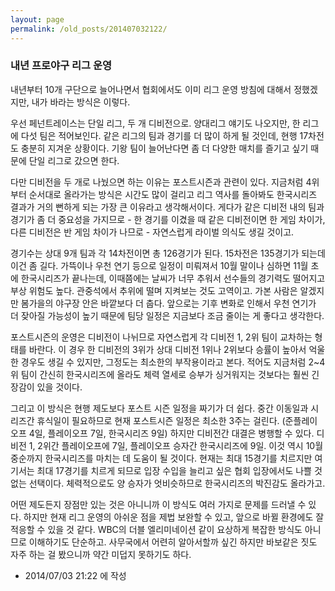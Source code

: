 ```yaml
---
layout: page
permalink: /old_posts/201407032122/
---
```


### 내년 프로야구 리그 운영

내년부터 10개 구단으로 늘어나면서 협회에서도 이미 리그 운영 방침에 대해서 정했겠지만, 내가 바라는 방식은 이렇다.

우선 페넌트레이스는 단일 리그, 두 개 디비전으로. 양대리그 얘기도 나오지만, 한 리그에 다섯 팀은 적어보인다. 같은 리그의 팀과 경기를 더 많이 하게 될 것인데, 현행 17차전도 충분히 지겨운 상황이다. 기왕 팀이 늘어난다면 좀 더 다양한 매치를 즐기고 싶기 때문에 단일 리그로 갔으면 한다.

다만 디비전을 두 개로 나눴으면 하는 이유는 포스트시즌과 관련이 있다. 지금처럼 4위부터 순서대로 올라가는 방식은 시간도 많이 걸리고 리그 역사를 돌아봐도 한국시리즈 결과가 거의 뻔하게 되는 가장 큰 이유라고 생각해서이다. 게다가 같은 디비전 내의 팀과 경기가 좀 더 중요성을 가지므로 - 한 경기를 이겼을 때 같은 디비전이면 한 게임 차이가, 다른 디비전은 반 게임 차이가 나므로 - 자연스럽게 라이벌 의식도 생길 것이고.

경기수는 상대 9개 팀과 각 14차전이면 총 126경기가 된다. 15차전은 135경기가 되는데 이건 좀 길다. 가뜩이나 우천 연기 등으로 일정이 미뤄져서 10월 말이나 심하면 11월 초에 한국시리즈가 끝나는데, 이때쯤에는 날씨가 너무 추워서 선수들의 경기력도 떨어지고 부상 위험도 높다. 관중석에서 추위에 떨며 지켜보는 것도 고역이고. 가본 사람은 알겠지만 봄가을의 야구장 안은 바깥보다 더 춥다. 앞으로는 기후 변화로 인해서 우천 연기가 더 잦아질 가능성이 높기 때문에 팀당 일정은 지금보다 조금 줄이는 게 좋다고 생각한다.

포스트시즌의 운영은 디비전이 나뉘므로 자연스럽게 각 디비전 1, 2위 팀이 교차하는 형태를 바란다. 이 경우 한 디비전의 3위가 상대 디비전 1위나 2위보다 승률이 높아서 억울한 경우도 생길 수 있지만, 그정도는 최소한의 부작용이라고 본다. 적어도 지금처럼 2~4위 팀이 간신히 한국시리즈에 올라도 체력 열세로 승부가 싱거워지는 것보다는 훨씬 긴장감이 있을 것이다.

그리고 이 방식은 현행 제도보다 포스트 시즌 일정을 짜기가 더 쉽다. 중간 이동일과 시리즈간 휴식일이 필요하므로 현재 포스트시즌 일정은 최소한 3주는 걸린다. (준플레이오프 4일, 플레이오프 7일, 한국시리즈 9일) 하지만 디비전간 대결은 병행할 수 있다. 디비전 1, 2위간 플레이오프에 7일, 플레이오프 승자간 한국시리즈에 9일. 이것 역시 10월 중순까지 한국시리즈를 마치는 데 도움이 될 것이다. 현재는 최대 15경기를 치르지만 여기서는 최대 17경기를 치르게 되므로 입장 수입을 늘리고 싶은 협회 입장에서도 나쁠 것 없는 선택이다. 체력적으로도 양 승자가 엇비슷하므로 한국시리즈의 박진감도 올라가고.

어떤 제도든지 장점만 있는 것은 아니니까 이 방식도 여러 가지로 문제를 드러낼 수 있다. 하지만 현재 리그 운영의 아쉬운 점을 제법 보완할 수 있고, 앞으로 바뀔 환경에도 잘 적응할 수 있을 것 같다. WBC의 더블 엘리미네이션 같이 요상하게 복잡한 방식도 아니므로 이해하기도 단순하고. 사무국에서 어련히 알아서할까 싶긴 하지만 바보같은 짓도 자주 하는 걸 봤으니까 약간 미덥지 못하기도 하다.




- 2014/07/03 21:22 에 작성